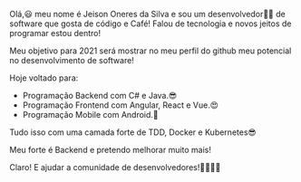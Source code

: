 Olá,😃 meu nome é Jeison Oneres da Silva e sou um 
desenvolvedor👩‍💻 de software que gosta de código e 
Café! Falou de tecnologia e novos jeitos de 
programar estou dentro!

Meu objetivo para 2021 será mostrar no meu perfil do github
meu potencial no desenvolvimento de software!

Hoje voltado para:
* Programação Backend com C# e Java.😎
* Programação Frontend com Angular, React e Vue.😍
* Programação Mobile com Android.🥳

Tudo isso com uma camada forte de TDD, Docker e Kubernetes😎

Meu forte é Backend e pretendo melhorar muito mais!



Claro! E ajudar a comunidade de desenvolvedores!🤠🤗🤗🤗
